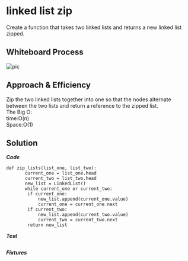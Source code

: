 # linked list zip
Create a function that takes two linked lists and returns a new linked list zipped.
## Whiteboard Process
![pic]()
## Approach & Efficiency
Zip the two linked lists together into one so that the nodes alternate between the two lists and return a reference to the zipped list.
<br> 
The Big O:<br>
time:O(n)<br>
Space:O(1)

## Solution
***Code***
```
def zip_lists(list_one, list_two):
       current_one = list_one.head
       current_two = list_two.head
       new_list = LinkedList()
       while current_one or current_two:
        if current_one:
            new_list.append(current_one.value)
            current_one = current_one.next
        if current_two:
            new_list.append(current_two.value)
            current_two = current_two.next
        return new_list
```
***Test*** 
```

```
***Fixtures***
```

```